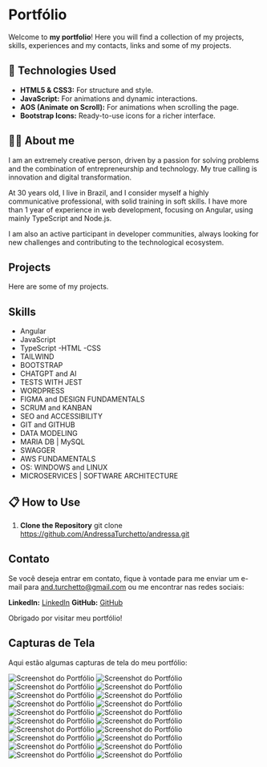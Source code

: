 
# Portfólio

Welcome to **my portfolio**! Here you will find a collection of my projects, skills, experiences and my contacts, links and some of my projects.

## 🔧 Technologies Used

- **HTML5 & CSS3:** For structure and style.
- **JavaScript:** For animations and dynamic interactions.
- **AOS (Animate on Scroll):** For animations when scrolling the page.
- **Bootstrap Icons:** Ready-to-use icons for a richer interface.

## 👨‍🏫 About me

I am an extremely creative person, driven by a passion for solving problems and the combination of entrepreneurship and technology. My true calling is innovation and digital transformation.

At 30 years old, I live in Brazil, and I consider myself a highly communicative professional, with solid training in soft skills. I have more than 1 year of experience in web development, focusing on Angular, using mainly TypeScript and Node.js. 

I am also an active participant in developer communities, always looking for new challenges and contributing to the technological ecosystem.

## Projects

Here are some of my projects.

## Skills

- Angular
- JavaScript
- TypeScript
-HTML
-CSS
- TAILWIND
- BOOTSTRAP
- CHATGPT and AI
- TESTS WITH JEST
- WORDPRESS
- FIGMA and DESIGN FUNDAMENTALS
- SCRUM and KANBAN
- SEO and ACCESSIBILITY  
- GIT and GITHUB
- DATA MODELING
- MARIA DB | MySQL
- SWAGGER
- AWS FUNDAMENTALS
- OS: WINDOWS and LINUX
- MICROSERVICES | SOFTWARE ARCHITECTURE

## 📋 How to Use

1. **Clone the Repository**
   git clone https://github.com/AndressaTurchetto/andressa.git


## Contato

Se você deseja entrar em contato, fique à vontade para me enviar um e-mail para and.turchetto@gmail.com ou me encontrar nas redes sociais:

**LinkedIn:** [LinkedIn](https://www.linkedin.com/in/andressadev/)
**GitHub:** [GitHub](https://github.com/AndressaTurchetto/)

Obrigado por visitar meu portfólio!

## Capturas de Tela

Aqui estão algumas capturas de tela do meu portfólio:

![Screenshot do Portfólio](assets/img/readme/celular1.png)
![Screenshot do Portfólio](assets/img/readme/celular2.png)
![Screenshot do Portfólio](assets/img/readme/celular3.png)
![Screenshot do Portfólio](assets/img/readme/celular4.png)
![Screenshot do Portfólio](assets/img/readme/celular5.png)
![Screenshot do Portfólio](assets/img/readme/celular6.png)
![Screenshot do Portfólio](assets/img/readme/celular7.png)
![Screenshot do Portfólio](assets/img/readme/celular8.png)
![Screenshot do Portfólio](assets/img/readme/desktop1.png)
![Screenshot do Portfólio](assets/img/readme/desktop2.png)
![Screenshot do Portfólio](assets/img/readme/desktop3.png)
![Screenshot do Portfólio](assets/img/readme/desktop4.png)
![Screenshot do Portfólio](assets/img/readme/desktop5.png)
![Screenshot do Portfólio](assets/img/readme/desktop6.png)
![Screenshot do Portfólio](assets/img/readme/desktop7.png)
![Screenshot do Portfólio](assets/img/readme/desktop8.png)
![Screenshot do Portfólio](assets/img/readme/desktop9.png)
![Screenshot do Portfólio](assets/img/readme/desktop10.png)
![Screenshot do Portfólio](assets/img/readme/desktop11.png)
![Screenshot do Portfólio](assets/img/readme/desktop12.png)